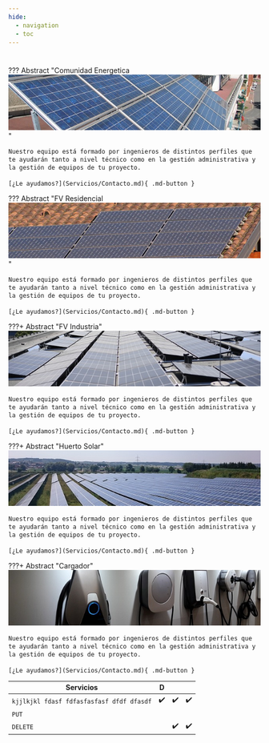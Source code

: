 ```yaml
---
hide:
  - navigation
  - toc
---
```






# 


<style> 
body { 
  background-image: url('https://github.com/asolear/assets/blob/master/imgs/fondo3.jpg?raw=true'); background-repeat: no-repeat; 
  background-attachment: fixed; /* background-size: cover; */ background-size: 100% 100%;
   } 

.whatsapp-button {
  position: fixed;
  bottom: 222px;
  right: 15px;
  z-index: 99;
  background-color: #25d366;
  border-radius: 50px;
  color: #ffffff;
  text-decoration: none;
  width: 50px;
  height: 50px;
  font-size: 30px;
  display: flex;
  flex-direction: column;
  justify-content: center;
  align-items: center;
  -webkit-box-shadow: 0px 0px 25px -6px rgba(0, 0, 0, 1);
  -moz-box-shadow: 0px 0px 25px -6px rgba(0, 0, 0, 1);
  box-shadow: 0px 0px 25px -6px rgba(0, 0, 0, 1);
  animation: effect 5s infinite ease-in;
}
@keyframes effect {
  20%,
  100% {
    width: 50px;
    height: 50px;
    font-size: 30px;
  }
  0%,
  10% {
    width: 55px;
    height: 55px;
    font-size: 35px;
  }
  5% {
    width: 50px;
    height: 50px;
    font-size: 30px;
  }
}
</style> 




??? Abstract "Comunidad Energetica <img src="https://github.com/asolear/assets/blob/master/imgs/fvresidencial.jpg?raw=true" alt="." style="width: 100%; height: 111px; object-fit: cover;">"


    Nuestro equipo está formado por ingenieros de distintos perfiles que te ayudarán tanto a nivel técnico como en la gestión administrativa y la gestión de equipos de tu proyecto.

    [¿Le ayudamos?](Servicios/Contacto.md){ .md-button }




??? Abstract "FV Residencial<img src="https://github.com/asolear/assets/blob/master/imgs/casa.jpg?raw=true" alt="." style="width: 100%; height: 111px; object-fit: cover;">"
    

    Nuestro equipo está formado por ingenieros de distintos perfiles que te ayudarán tanto a nivel técnico como en la gestión administrativa y la gestión de equipos de tu proyecto.

    [¿Le ayudamos?](Servicios/Contacto.md){ .md-button }



???+ Abstract "FV Industria"
    <img src="https://github.com/asolear/assets/blob/master/imgs/industrial.jpg?raw=true" alt="." style="width: 100%; height: 111px; object-fit: cover;">

    Nuestro equipo está formado por ingenieros de distintos perfiles que te ayudarán tanto a nivel técnico como en la gestión administrativa y la gestión de equipos de tu proyecto.

    [¿Le ayudamos?](Servicios/Contacto.md){ .md-button }



???+ Abstract "Huerto Solar"
    <img src="https://github.com/asolear/assets/blob/master/imgs/suelo.jpg?raw=true" alt="." style="width: 100%; height: 111px; object-fit: cover;">

    Nuestro equipo está formado por ingenieros de distintos perfiles que te ayudarán tanto a nivel técnico como en la gestión administrativa y la gestión de equipos de tu proyecto.

    [¿Le ayudamos?](Servicios/Contacto.md){ .md-button }



???+ Abstract "Cargador"
    <img src="https://github.com/asolear/assets/blob/master/imgs/cargador.jpg?raw=true" alt="." style="width: 100%; height: 111px; object-fit: cover;">

    Nuestro equipo está formado por ingenieros de distintos perfiles que te ayudarán tanto a nivel técnico como en la gestión administrativa y la gestión de equipos de tu proyecto.

    [¿Le ayudamos?](Servicios/Contacto.md){ .md-button }



        
<center>

| Servicios  |D| | | 
| ---------- |-|-|-|
| `kjjlkjkl fdasf fdfasfasfasf dfdf dfasdf` |✔️|✔️|✔️|
| `PUT`      | | | | 
| `DELETE`   | |✔️|✔️|